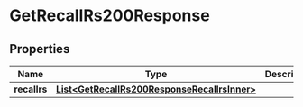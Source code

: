

# GetRecallRs200Response


## Properties

| Name | Type | Description | Notes |
|------------ | ------------- | ------------- | -------------|
|**recallrs** | [**List&lt;GetRecallRs200ResponseRecallrsInner&gt;**](GetRecallRs200ResponseRecallrsInner.md) |  |  [optional] |



